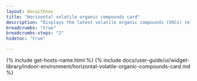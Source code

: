 ```yaml
---
layout: docwithnav
title: "Horizontal volatile organic compounds card"
description: "Displays the latest volatile organic compounds (VOCs) telemetry in a scalable horizontal layout."
breadcrumbs: "true"
breadcrumbs-steps: "2"
hidetoc: "true"

---
```

{% include get-hosts-name.html %}
{% include docs/user-guide/ui/widget-library/indoor-environment/horizontal-volatile-organic-compounds-card.md %}
